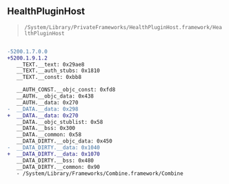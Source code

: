## HealthPluginHost

> `/System/Library/PrivateFrameworks/HealthPluginHost.framework/HealthPluginHost`

```diff

-5200.1.7.0.0
+5200.1.9.1.2
   __TEXT.__text: 0x29ae8
   __TEXT.__auth_stubs: 0x1810
   __TEXT.__const: 0xbb8

   __AUTH_CONST.__objc_const: 0xfd8
   __AUTH.__objc_data: 0x438
   __AUTH.__data: 0x270
-  __DATA.__data: 0x298
+  __DATA.__data: 0x270
   __DATA.__objc_stublist: 0x58
   __DATA.__bss: 0x300
   __DATA.__common: 0x58
   __DATA_DIRTY.__objc_data: 0x450
-  __DATA_DIRTY.__data: 0x1040
+  __DATA_DIRTY.__data: 0x1070
   __DATA_DIRTY.__bss: 0x480
   __DATA_DIRTY.__common: 0x90
   - /System/Library/Frameworks/Combine.framework/Combine

```
